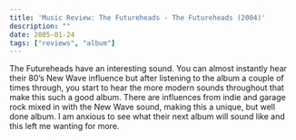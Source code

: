 ```yaml
---
title: 'Music Review: The Futureheads - The Futureheads (2004)'
description: ""
date: 2005-01-24
tags: ["reviews", "album"]
---
```


The Futureheads have an interesting sound. You can almost instantly hear their 80’s New Wave influence but after listening to the album a couple of times through, you start to hear the more modern sounds throughout that make this such a good album. There are influences from indie and garage rock mixed in with the New Wave sound, making this a unique, but well done album. I am anxious to see what their next album will sound like and this left me wanting for more.